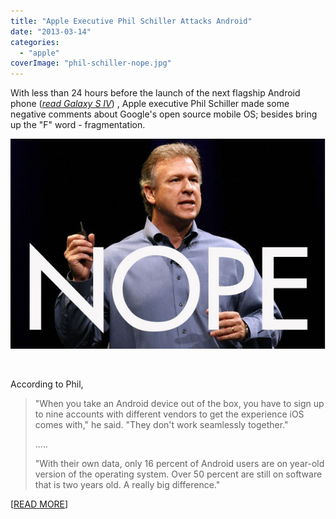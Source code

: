 ```yaml
---
title: "Apple Executive Phil Schiller Attacks Android"
date: "2013-03-14"
categories: 
  - "apple"
coverImage: "phil-schiller-nope.jpg"
---
```


With less than 24 hours before the launch of the next flagship Android phone ([_read Galaxy S IV_](https://www.facebook.com/photo.php?fbid=561948720495576&set=a.144053918951727.22409.132336730123446&type=1&theater)) , Apple executive Phil Schiller made some negative comments about Google's open source mobile OS; besides bring up the "F" word - fragmentation.

[![](images/phil-schiller-nope.jpg "Phil Schiller")](http://iCosmoGeek.com/wp-content/uploads/2013/03/phil-schiller-nope.jpg)

 

According to Phil,

> "When you take an Android device out of the box, you have to sign up to nine accounts with different vendors to get the experience iOS comes with," he said. "They don't work seamlessly together."
> 
> .....
> 
> "With their own data, only 16 percent of Android users are on year-old version of the operating system. Over 50 percent are still on software that is two years old. A really big difference."

\[[READ MORE](http://online.wsj.com/article/SB10001424127887324077704578358760931327672.html)\]
